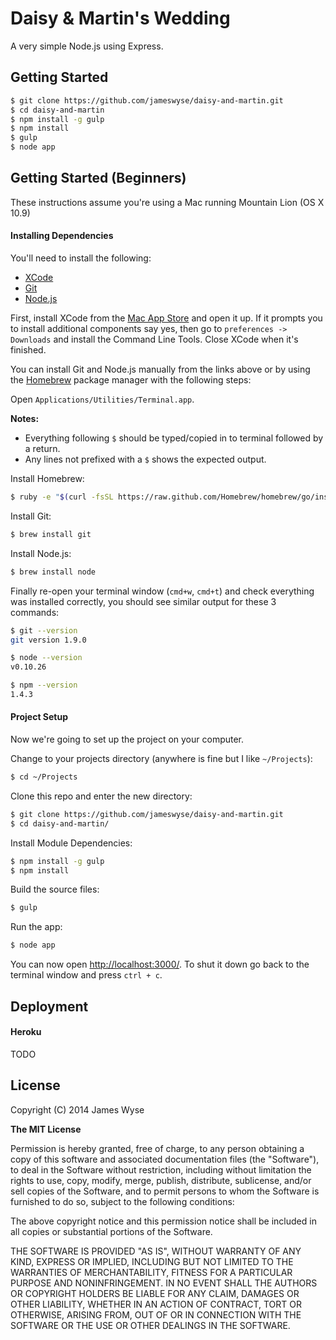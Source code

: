 Daisy & Martin's Wedding
==============

A very simple Node.js using Express.

## Getting Started

```bash
$ git clone https://github.com/jameswyse/daisy-and-martin.git
$ cd daisy-and-martin
$ npm install -g gulp
$ npm install
$ gulp
$ node app
```

## Getting Started (Beginners)
These instructions assume you're using a Mac running Mountain Lion (OS X 10.9)

#### Installing Dependencies

You'll need to install the following:
- [XCode](https://itunes.apple.com/us/app/xcode/id497799835?mt=12)
- [Git](http://git-scm.com/)
- [Node.js](http://nodejs.org)

First, install XCode from the [Mac App Store](https://itunes.apple.com/us/app/xcode/id497799835?mt=12) and open it up. If it prompts you to install additional components say yes, then go to `preferences -> Downloads` and install the Command Line Tools. Close XCode when it's finished.

You can install Git and Node.js manually from the links above or by using the [Homebrew]() package manager with the following steps:

Open `Applications/Utilities/Terminal.app`.

**Notes:**
- Everything following `$` should be typed/copied in to terminal followed by a return.
- Any lines not prefixed with a `$` shows the expected output.

Install Homebrew:
```bash
$ ruby -e "$(curl -fsSL https://raw.github.com/Homebrew/homebrew/go/install)"
```

Install Git:
```bash
$ brew install git
```

Install Node.js:
```bash
$ brew install node
```

Finally re-open your terminal window (`cmd+w`, `cmd+t`) and check everything was installed correctly, you should see similar output for these 3 commands:
```bash
$ git --version
git version 1.9.0

$ node --version
v0.10.26

$ npm --version
1.4.3
```


#### Project Setup
Now we're going to set up the project on your computer.

Change to your projects directory (anywhere is fine but I like `~/Projects`):
```bash
$ cd ~/Projects
```

Clone this repo and enter the new directory:
```bash
$ git clone https://github.com/jameswyse/daisy-and-martin.git
$ cd daisy-and-martin/
```

Install Module Dependencies:
```bash
$ npm install -g gulp
$ npm install
```

Build the source files:
```bash
$ gulp
```

Run the app:
```bash
$ node app
```

You can now open [http://localhost:3000/](http://localhost:3000). To shut it down go back to the terminal window and press `ctrl + c`.

## Deployment

#### Heroku
TODO

## License

Copyright (C) 2014 James Wyse

**The MIT License**

Permission is hereby granted, free of charge, to any person obtaining a copy of this software and associated documentation files (the "Software"), to deal in the Software without restriction, including without limitation the rights to use, copy, modify, merge, publish, distribute, sublicense, and/or sell copies of the Software, and to permit persons to whom the Software is furnished to do so, subject to the following conditions:

The above copyright notice and this permission notice shall be included in all copies or substantial portions of the Software.

THE SOFTWARE IS PROVIDED "AS IS", WITHOUT WARRANTY OF ANY KIND, EXPRESS OR IMPLIED, INCLUDING BUT NOT LIMITED TO THE WARRANTIES OF MERCHANTABILITY, FITNESS FOR A PARTICULAR PURPOSE AND NONINFRINGEMENT. IN NO EVENT SHALL THE AUTHORS OR COPYRIGHT HOLDERS BE LIABLE FOR ANY CLAIM, DAMAGES OR OTHER LIABILITY, WHETHER IN AN ACTION OF CONTRACT, TORT OR OTHERWISE, ARISING FROM, OUT OF OR IN CONNECTION WITH THE SOFTWARE OR THE USE OR OTHER DEALINGS IN THE SOFTWARE.

